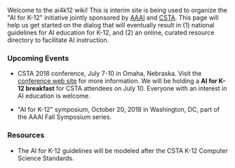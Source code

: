 Welcome to the ai4k12 wiki! This is interim site is being used to organize the "AI for K-12" initiative jointly sponsored by [AAAI](https://AAAI.org) and [CSTA](https://csteachers.org). This page will help us get started on the dialog that will eventually result in (1) national guidelines for AI education for K-12, and (2) an online, curated resource directory to facilitate AI instruction.

### Upcoming Events
* CSTA 2018 conference, July 7-10 in Omaha, Nebraska. Visit the [conference web site](https://www.csteachers.org/general/custom.asp?page=2018Conference) for more information. We will be holding a **AI for K-12 breakfast** for CSTA attendees on July 10. Everyone with an interest in AI education is welcome.

* "AI for K-12" symposium, October 20, 2018 in Washington, DC, part of the AAAI Fall Symposium series.

### Resources
* The AI for K-12 guidelines will be modeled after the CSTA K-12 Computer Science Standards. 

